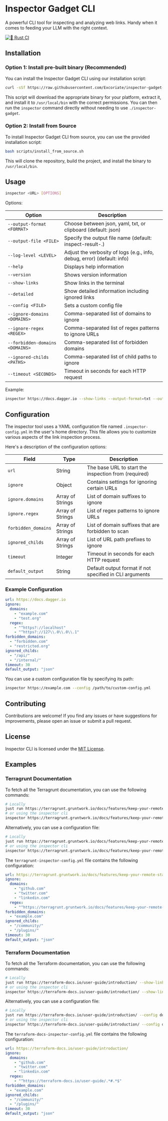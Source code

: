 # Inspector Gadget CLI

A powerful CLI tool for inspecting and analyzing web links. Handy when it comes to feeding your LLM with the right context.

[![🦀 Rust CI](https://github.com/Excoriate/inspector-gadget-cli/actions/workflows/rust.yml/badge.svg)](https://github.com/Excoriate/inspector-gadget-cli/actions/workflows/rust.yml)

## Installation

### Option 1: Install pre-built binary (Recommended)

You can install the Inspector Gadget CLI using our installation script:

```bash
curl -sSf https://raw.githubusercontent.com/Excoriate/inspector-gadget-cli/main/scripts/install.sh | sh
```

This script will download the appropriate binary for your platform, extract it, and install it to `/usr/local/bin` with the correct permissions. You can then run the `inspector` command directly without needing to use `./inspector-gadget`.

### Option 2: Install from Source

To install Inspector Gadget CLI from source, you can use the provided installation script:

```bash
bash scripts/install_from_source.sh
```

This will clone the repository, build the project, and install the binary to `/usr/local/bin`.

## Usage

```bash
inspector <URL> [OPTIONS]
```

Options:

| Option | Description |
|--------|-------------|
| `--output-format <FORMAT>` | Choose between json, yaml, txt, or clipboard (default: json) |
| `--output-file <FILE>` | Specify the output file name (default: inspect-result-<domain>.<format>) |
| `--log-level <LEVEL>` | Adjust the verbosity of logs (e.g., info, debug, error) (default: info) |
| `--help` | Displays help information |
| `--version` | Shows version information |
| `--show-links` | Show links in the terminal |
| `--detailed` | Show detailed information including ignored links |
| `--config <FILE>` | Sets a custom config file |
| `--ignore-domains <DOMAINS>` | Comma-separated list of domains to ignore |
| `--ignore-regex <REGEX>` | Comma-separated list of regex patterns to ignore URLs |
| `--forbidden-domains <DOMAINS>` | Comma-separated list of forbidden domains |
| `--ignored-childs <PATHS>` | Comma-separated list of child paths to ignore |
| `--timeout <SECONDS>` | Timeout in seconds for each HTTP request |

Example:
```bash
inspector https://docs.dagger.io --show-links --output-format=txt --output-file=dagger-doc-links
```

## Configuration

The inspector tool uses a YAML configuration file named `.inspector-config.yml` in the user's home directory. This file allows you to customize various aspects of the link inspection process.

Here's a description of the configuration options:

| Field | Type | Description |
|-------|------|-------------|
| `url` | String | The base URL to start the inspection from (required) |
| `ignore` | Object | Contains settings for ignoring certain URLs |
| `ignore.domains` | Array of Strings | List of domain suffixes to ignore |
| `ignore.regex` | Array of Strings | List of regex patterns to ignore URLs |
| `forbidden_domains` | Array of Strings | List of domain suffixes that are forbidden to scan |
| `ignored_childs` | Array of Strings | List of URL path prefixes to ignore |
| `timeout` | Integer | Timeout in seconds for each HTTP request |
| `default_output` | String | Default output format if not specified in CLI arguments |

### Example Configuration

```yaml
url: https://docs.dagger.io
ignore:
  domains:
    - "example.com"
    - "test.org"
  regex:
    - "^https?://localhost"
    - "^https?://127\\.0\\.0\\.1"
forbidden_domains:
  - "forbidden.com"
  - "restricted.org"
ignored_childs:
  - "/api/"
  - "/internal/"
timeout: 30
default_output: "json"
```

You can use a custom configuration file by specifying its path:

```bash
inspector https://example.com --config /path/to/custom-config.yml
```

## Contributing

Contributions are welcome! If you find any issues or have suggestions for improvements, please open an issue or submit a pull request.

## License

Inspector CLI is licensed under the [MIT License](LICENSE).

## Examples

### Terragrunt Documentation

To fetch all the Terragrunt documentation, you can use the following commands:

```bash
# Locally
just run https://terragrunt.gruntwork.io/docs/features/keep-your-remote-state-configuration-dry/ --show-links --output-format=txt --output-file=terragrunt-docs-links
# or using the inspector cli
inspector https://terragrunt.gruntwork.io/docs/features/keep-your-remote-state-configuration-dry/ --show-links --output-format=txt -o terragrunt-docs-links
```

Alternatively, you can use a configuration file:

```bash
# Locally
just run https://terragrunt.gruntwork.io/docs/features/keep-your-remote-state-configuration-dry/ --config docs/examples/terragrunt-docs/terragrunt-inspector-config.yml
# or using the inspector cli
inspector https://terragrunt.gruntwork.io/docs/features/keep-your-remote-state-configuration-dry/ --config docs/examples/terragrunt-docs/terragrunt-inspector-config.yml
```

The `terragrunt-inspector-config.yml` file contains the following configuration:

```yaml
url: https://terragrunt.gruntwork.io/docs/features/keep-your-remote-state-configuration-dry/
ignore:
  domains:
    - "github.com"
    - "twitter.com"
    - "linkedin.com"
  regex:
    - "^https://terragrunt.gruntwork.io/docs/features/keep-your-remote-state-configuration-dry/#.*$"
forbidden_domains:
  - "example.com"
ignored_childs:
  - "/community/"
  - "/plugins/"
timeout: 30
default_output: "json"
```

### Terraform Documentation

To fetch all the Terraform documentation, you can use the following commands:

```bash
# Locally
just run https://terraform-docs.io/user-guide/introduction/ --show-links --output-format=txt --output-file=terraform-docs-links
# or using the inspector cli
inspector https://terraform-docs.io/user-guide/introduction/ --show-links --output-format=txt -o terraform-docs-links
```

Alternatively, you can use a configuration file:

```bash
# Locally
just run https://terraform-docs.io/user-guide/introduction/ --config docs/examples/terraform-docs/terraform-docs-inspector-config.yml
# or using the inspector cli
inspector https://terraform-docs.io/user-guide/introduction/ --config docs/examples/terraform-docs/terraform-docs-inspector-config.yml
```

The `terraform-docs-inspector-config.yml` file contains the following configuration:

```yaml
url: https://terraform-docs.io/user-guide/introduction/
ignore:
  domains:
    - "github.com"
    - "twitter.com"
    - "linkedin.com"
  regex:
    - "^https://terraform-docs.io/user-guide/.*#.*$"
forbidden_domains:
  - "example.com"
ignored_childs:
  - "/community/"
  - "/plugins/"
timeout: 30
default_output: "json"